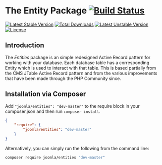 # The Entity Package [![Build Status](https://travis-ci.org/joomla-projects/entities.png?branch=master)](https://travis-ci.org/joomla-projects/entities)

[![Latest Stable Version](https://poser.pugx.org/joomla/entities/v/stable)](https://packagist.org/packages/joomla/entities)
[![Total Downloads](https://poser.pugx.org/joomla/entities/downloads)](https://packagist.org/packages/joomla/entities)
[![Latest Unstable Version](https://poser.pugx.org/joomla/entities/v/unstable)](https://packagist.org/packages/joomla/entities)
[![License](https://poser.pugx.org/joomla/entities/license)](https://packagist.org/packages/joomla/entities)

## Introduction

The *Entities* package is an simple redesigned Active Record pattern for working with your database.
Each database table has a corresponding Entity which is used to interact with that table. This is based partially from
the CMS JTable Active Record pattern and from the various improvements that have been made through the PHP Community
since.

## Installation via Composer

Add `"joomla/entities": "dev-master"` to the require block in your composer.json and then run `composer install`.

```json
{
	"require": {
		"joomla/entities": "dev-master"
	}
}
```

Alternatively, you can simply run the following from the command line:

```sh
composer require joomla/entities "dev-master"
```
